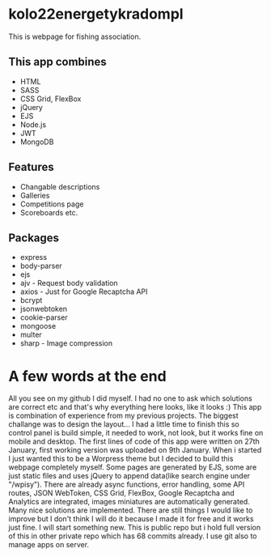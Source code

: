 # kolo22energetykradompl

This is webpage for fishing association. 

## This app combines

- HTML
- SASS
- CSS Grid, FlexBox
- jQuery
- EJS
- Node.js
- JWT
- MongoDB

## Features

- Changable descriptions
- Galleries 
- Competitions page
- Scoreboards etc.

## Packages 

- express
- body-parser
- ejs
- ajv - Request body validation
- axios - Just for Google Recaptcha API
- bcrypt
- jsonwebtoken
- cookie-parser
- mongoose
- multer
- sharp - Image compression 


# A few words at the end 

All you see on my github I did myself. I had no one to ask which solutions are correct etc and that's why everything here looks, like it looks :) This app is combination of experience from my previous projects. The biggest challange was to design the layout... I had a little time to finish this so control panel is build simple, it needed to work, not look, but it works fine on mobile and desktop. The first lines of code of this app were written on 27th January, first working version was uploaded on 9th January. When i started I just wanted this to be a Worpress theme but I decided to build this webpage completely myself. Some pages are generated by EJS, some are just static files and uses jQuery to append data(like search engine under "/wpisy"). There are already async functions, error handling, some API routes, JSON WebToken, CSS Grid, FlexBox, Google Recaptcha and Analytics are integrated, images miniatures are automatically generated. Many nice solutions are implemented. There are still things I would like to improve but I don't think I will do it because I made it for free and it works just fine. I will start something new. This is public repo but i hold full version of this in other private repo which has 68 commits already. I use git also to manage apps on server. 
